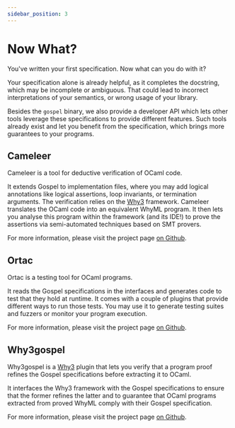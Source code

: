 ```yaml
---
sidebar_position: 3
---
```


# Now What?

You've written your first specification. Now what can you do with it?

Your specification alone is already helpful, as it completes the
docstring, which may be incomplete or ambiguous. That could lead to incorrect
interpretations of your semantics, or wrong usage of your library.

Besides the `gospel` binary, we also provide a developer API which lets other
tools leverage these specifications to provide different features. Such tools
already exist and let you benefit from the specification, which brings more
guarantees to your programs.

## Cameleer

Cameleer is a tool for deductive verification of OCaml code.

It extends Gospel to implementation files, where you may add logical annotations
like logical assertions, loop invariants, or termination arguments. The
verification relies on the [Why3](https://why3.lri.fr) framework. Cameleer
translates the OCaml code into an equivalent WhyML program. It then lets you
analyse this program within the framework (and its IDE!) to prove the
assertions via semi-automated techniques based on SMT provers.

For more information, please visit the project page [on
Github](https://github.com/ocaml-gospel/cameleer).

## Ortac

Ortac is a testing tool for OCaml programs.

It reads the Gospel specifications in the interfaces and generates code to test
that they hold at runtime. It comes with a couple of plugins that provide
different ways to run those tests. You may use it to generate testing suites and
fuzzers or monitor your program execution.

For more information, please visit the project page [on
Github](https://github.com/ocaml-gospel/ortac).

## Why3gospel

Why3gospel is a [Why3](https://why3.lri.fr) plugin that lets you verify that a
program proof refines the Gospel specifications before extracting it to OCaml.

It interfaces the Why3 framework with the Gospel specifications to ensure that
the former refines the latter and to guarantee that OCaml programs extracted
from proved WhyML comply with their Gospel specification.

For more information, please visit the project page [on
Github](https://github.com/ocaml-gospel/why3gospel).
